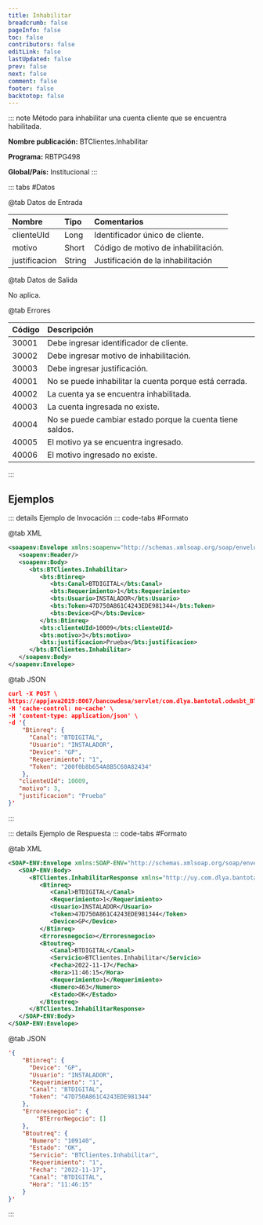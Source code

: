 ```yaml
---
title: Inhabilitar 
breadcrumb: false 
pageInfo: false 
toc: false 
contributors: false 
editLink: false 
lastUpdated: false 
prev: false 
next: false 
comment: false 
footer: false 
backtotop: false 
---
```


<!-- ABRE DATOS DEL MÉTODO -->
::: note Método para inhabilitar una cuenta cliente que se encuentra habilitada.

**Nombre publicación:** BTClientes.Inhabilitar

**Programa:** RBTPG498

**Global/País:** Institucional
:::
<!-- CIERRA DATOS DEL MÉTODO -->

<!-- ABRE TABLA DE DATOS -->
::: tabs #Datos 

@tab Datos de Entrada

Nombre | Tipo | Comentarios
:--------- | :--------- | :---------
clienteUId | Long | Identificador único de cliente.
motivo | Short | Código de motivo de inhabilitación.
justificacion | String | Justificación de la inhabilitación

@tab Datos de Salida

No aplica.

@tab Errores

Código | Descripción
:--------- | :-----------
30001 | Debe ingresar identificador de cliente.
30002 | Debe ingresar motivo de inhabilitación.
30003 | Debe ingresar justificación.
40001 | No se puede inhabilitar la cuenta porque está cerrada.
40002 | La cuenta ya se encuentra inhabilitada.
40003 | La cuenta ingresada no existe.
40004 | No se puede cambiar estado porque la cuenta tiene saldos.
40005 | El motivo ya se encuentra ingresado.
40006 | El motivo ingresado no existe.
::: 
<!-- CIERRA TABLA DE DATOS -->

## **Ejemplos**

<!-- ABRE EJEMPLO DE INVOCACIÓN -->
::: details Ejemplo de Invocación 
::: code-tabs #Formato

@tab XML
```xml
<soapenv:Envelope xmlns:soapenv="http://schemas.xmlsoap.org/soap/envelope/" xmlns:bts="http://uy.com.dlya.bantotal/BTSOA/">
   <soapenv:Header/>
   <soapenv:Body>
      <bts:BTClientes.Inhabilitar>
         <bts:Btinreq>
            <bts:Canal>BTDIGITAL</bts:Canal>
            <bts:Requerimiento>1</bts:Requerimiento>
            <bts:Usuario>INSTALADOR</bts:Usuario>
            <bts:Token>47D750A861C4243EDE981344</bts:Token>
            <bts:Device>GP</bts:Device>
         </bts:Btinreq>
         <bts:clienteUId>10009</bts:clienteUId>
         <bts:motivo>3</bts:motivo>
         <bts:justificacion>Prueba</bts:justificacion>
      </bts:BTClientes.Inhabilitar>
   </soapenv:Body>
</soapenv:Envelope>
```

@tab JSON
```json
curl -X POST \
https://appjava2019:8067/bancowdesa/servlet/com.dlya.bantotal.odwsbt_BTClientes_v1?Inhabilitar \
-H 'cache-control: no-cache' \
-H 'content-type: application/json' \
-d '{
    "Btinreq": {
      "Canal": "BTDIGITAL",
      "Usuario": "INSTALADOR",
      "Device": "GP",
      "Requerimiento": "1",
      "Token": "200f0b8b654A8B5C60A82434"
    },
   "clienteUId": 10009,
   "motivo": 3,
   "justificacion": "Prueba"
}'
```
:::
<!-- CIERRA EJEMPLO DE INVOCACIÓN -->

<!-- ABRE EJEMPLO DE RESPUESTA -->
::: details Ejemplo de Respuesta 
::: code-tabs #Formato

@tab XML
```xml
<SOAP-ENV:Envelope xmlns:SOAP-ENV="http://schemas.xmlsoap.org/soap/envelope/" xmlns:xsd="http://www.w3.org/2001/XMLSchema" xmlns:SOAP-ENC="http://schemas.xmlsoap.org/soap/encoding/" xmlns:xsi="http://www.w3.org/2001/XMLSchema-instance">
   <SOAP-ENV:Body>
      <BTClientes.InhabilitarResponse xmlns="http://uy.com.dlya.bantotal/BTSOA/">
         <Btinreq>
            <Canal>BTDIGITAL</Canal>
            <Requerimiento>1</Requerimiento>
            <Usuario>INSTALADOR</Usuario>
            <Token>47D750A861C4243EDE981344</Token>
            <Device>GP</Device>
         </Btinreq>
         <Erroresnegocio></Erroresnegocio>
         <Btoutreq>
            <Canal>BTDIGITAL</Canal>
            <Servicio>BTClientes.Inhabilitar</Servicio>
            <Fecha>2022-11-17</Fecha>
            <Hora>11:46:15</Hora>
            <Requerimiento>1</Requerimiento>
            <Numero>463</Numero>
            <Estado>OK</Estado>
         </Btoutreq>
      </BTClientes.InhabilitarResponse>
   </SOAP-ENV:Body>
</SOAP-ENV:Envelope>
```

@tab JSON
```json
'{
    "Btinreq": {
	  "Device": "GP",
	  "Usuario": "INSTALADOR",
	  "Requerimiento": "1",
	  "Canal": "BTDIGITAL",
	  "Token": "47D750A861C4243EDE981344"
	},
	"Erroresnegocio": {
        "BTErrorNegocio": []
	},
	"Btoutreq": {
	  "Numero": "109140",
	  "Estado": "OK",
	  "Servicio": "BTClientes.Inhabilitar",
	  "Requerimiento": "1",
	  "Fecha": "2022-11-17",
	  "Canal": "BTDIGITAL",
	  "Hora": "11:46:15"
	}
}'
```
::: 
<!-- CIERRA EJEMPLO DE RESPUESTA -->